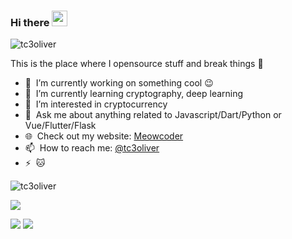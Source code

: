 ### Hi there <a href="https://17coding.online/"><img src="https://media.giphy.com/media/hvRJCLFzcasrR4ia7z/giphy.gif" width="25px"></a>

<p align="left"> <img src="https://komarev.com/ghpvc/?username=tc3oliver&label=Profile+views&color=0e75b6&style=flat" alt="tc3oliver" /> </p>

This is the place where I opensource stuff and break things :rofl:

- 🔭 &nbsp;I’m currently working on something cool :wink:
- 🌱 &nbsp;I’m currently learning cryptography, deep learning
- 👀 &nbsp;I’m interested in cryptocurrency
- 💬 &nbsp;Ask me about anything related to Javascript/Dart/Python or Vue/Flutter/Flask
- 🌐 &nbsp;Check out my website: [Meowcoder](https://meowcoder.com/)
- 📫 &nbsp;How to reach me: [@tc3oliver](https://twitter.com/Tc3Oliver)
- ⚡ &nbsp;:cat:

<p align="left"> <img src="https://github-profile-trophy.vercel.app/?username=tc3oliver&no-frame=true" alt="tc3oliver" /> </p>

![](https://github-profile-summary-cards.vercel.app/api/cards/profile-details?username=tc3oliver&theme=dracula)

![](https://github-profile-summary-cards.vercel.app/api/cards/repos-per-language?username=tc3oliver&theme=dracula)  ![](https://github-profile-summary-cards.vercel.app/api/cards/productive-time?username=tc3oliver&theme=dracula)
